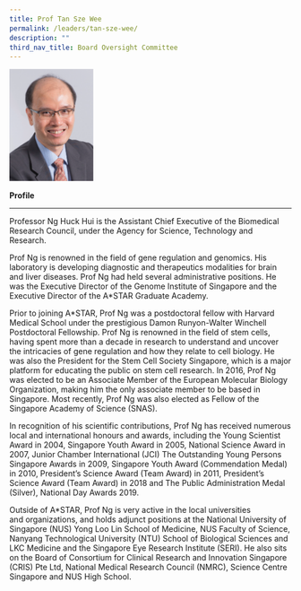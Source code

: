 ```yaml
---
title: Prof Tan Sze Wee
permalink: /leaders/tan-sze-wee/
description: ""
third_nav_title: Board Oversight Committee
---
```

<img style="width:150px" src="/images/Leaders/professor%20ng%20huck%20hui.png">

**Profile**&nbsp;

* * *

Professor Ng Huck Hui is the Assistant Chief Executive of the Biomedical Research Council, under the Agency for Science, Technology and Research.&nbsp;

Prof Ng is renowned in the field of gene regulation and genomics. His laboratory is developing diagnostic and&nbsp;therapeutics&nbsp;modalities for brain and liver diseases. Prof Ng had held several administrative positions. He was the Executive Director of the Genome Institute of Singapore and the Executive Director of the A\*STAR Graduate Academy.&nbsp;

Prior to joining A\*STAR, Prof Ng was a postdoctoral fellow with Harvard Medical School under the prestigious Damon Runyon-Walter Winchell Postdoctoral Fellowship. Prof Ng is renowned in the field of stem cells, having spent more than a decade in research to understand and uncover the intricacies of gene regulation and how they relate to cell biology. He was also the President for the Stem Cell Society Singapore, which is a major platform for educating the public on stem cell research. In 2016, Prof Ng was elected to be an Associate Member of the European Molecular Biology Organization, making him the only associate member to be based in Singapore. Most recently, Prof Ng was also&nbsp;elected&nbsp;as Fellow of the Singapore Academy of Science (SNAS).&nbsp;

In recognition of his scientific contributions, Prof Ng has received numerous local and international honours and awards, including the Young Scientist Award in 2004, Singapore Youth Award in 2005, National Science Award in 2007, Junior Chamber International (JCI) The Outstanding Young Persons Singapore Awards in 2009, Singapore Youth Award (Commendation Medal) in 2010, President’s Science Award (Team Award) in 2011, President’s Science Award (Team Award) in 2018 and The Public Administration Medal (Silver), National Day Awards 2019.&nbsp;

Outside of A\*STAR, Prof Ng is&nbsp;very active&nbsp;in the local universities and&nbsp;organizations, and&nbsp;holds adjunct positions at the National University of Singapore (NUS) Yong Loo Lin School of Medicine, NUS Faculty of Science, Nanyang Technological University (NTU) School of Biological Sciences and LKC Medicine and the Singapore Eye Research Institute (SERI). He also sits on the Board of Consortium for Clinical Research and Innovation Singapore (CRIS) Pte Ltd, National Medical Research Council (NMRC), Science Centre Singapore and NUS High School.